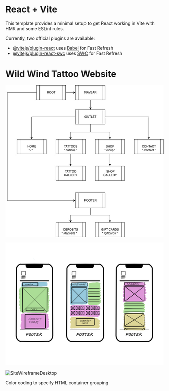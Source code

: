 # React + Vite

This template provides a minimal setup to get React working in Vite with HMR and some ESLint rules.

Currently, two official plugins are available:

- [@vitejs/plugin-react](https://github.com/vitejs/vite-plugin-react/blob/main/packages/plugin-react/README.md) uses [Babel](https://babeljs.io/) for Fast Refresh
- [@vitejs/plugin-react-swc](https://github.com/vitejs/vite-plugin-react-swc) uses [SWC](https://swc.rs/) for Fast Refresh

# Wild Wind Tattoo Website

![Site Outline](src/images/wildWindSite.jpg)

![Site Wireframe Mobile](src/images/wireframeMobile.png)

![SiteWireframeDesktop](src/images/Untitled_Artwork.png)

Color coding to specify HTML container grouping
